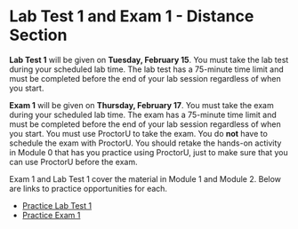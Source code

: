 # Lab Test 1 and Exam 1 - Distance Section

**Lab Test 1** will be given on **Tuesday, February 15**. You must take the lab
test during your scheduled lab time. The lab test has a 75-minute time limit and
must be completed before the end of your lab session regardless of when you
start.

**Exam 1** will be given on **Thursday, February 17**. You must take the exam
during your scheduled lab time. The exam has a 75-minute time limit and must be
completed before the end of your lab session regardless of when you start. You
must use ProctorU to take the exam. You do **not** have to schedule the exam
with ProctorU. You should retake the hands-on activity in Module 0 that has you
practice using ProctorU, just to make sure that you can use ProctorU before the
exam.

Exam 1 and Lab Test 1 cover the material in Module 1 and Module 2. Below are
links to practice opportunities for each.

- [Practice Lab Test
  1](https://auburn.instructure.com/courses/1391211/assignments/11701456)
- [Practice Exam
  1](https://auburn.instructure.com/courses/1391211/quizzes/3278535)


